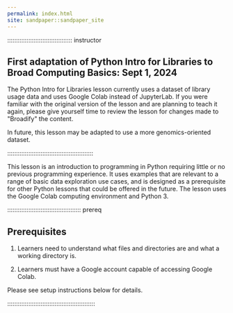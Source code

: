 ```yaml
---
permalink: index.html
site: sandpaper::sandpaper_site
---
```

::::::::::::::::::::::::::::::::::::: instructor
## First adaptation of Python Intro for Libraries to Broad Computing Basics: Sept 1, 2024
The Python Intro for Libraries lesson currently uses a dataset of library usage data and uses Google Colab instead of JupyterLab. If you were familiar with the original version of the lesson and are planning to teach it again, please give yourself time to review the lesson for changes made to "Broadify" the content.

In future, this lesson may be adapted to use a more genomics-oriented dataset.

:::::::::::::::::::::::::::::::::::::::::::::::::

This lesson is an introduction to programming in Python requiring little or no previous programming experience. It uses examples that are relevant to a range of basic data exploration use cases, and is designed as a prerequisite for other Python lessons that could be offered in the future. The lesson uses the Google Colab computing environment and Python 3.

::::::::::::::::::::::::::::::::::::::::::  prereq

## Prerequisites

1. Learners need to understand what files and directories are and
  what a working directory is.

2. Learners must have a Google account capable of accessing Google Colab. 
  
  Please see setup instructions below for details.
  

::::::::::::::::::::::::::::::::::::::::::::::::::

